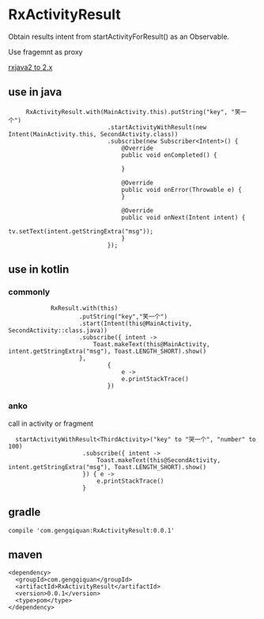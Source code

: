 # RxActivityResult
 Obtain results intent from startActivityForResult() as an Observable.
 
 Use fragemnt as proxy

[rxjava2 to 2.x](https://github.com/gengqiquan/RxActivityResult/tree/2.x)

## use in java 
```
     RxActivityResult.with(MainActivity.this).putString("key", "笑一个")
                            .startActivityWithResult(new Intent(MainActivity.this, SecondActivity.class))
                            .subscribe(new Subscriber<Intent>() {
                                @Override
                                public void onCompleted() {

                                }

                                @Override
                                public void onError(Throwable e) {
                                }

                                @Override
                                public void onNext(Intent intent) {
                                    tv.setText(intent.getStringExtra("msg"));
                                }
                            });
```
## use in kotlin
### commonly
```
            RxResult.with(this)
                    .putString("key","笑一个")
                    .start(Intent(this@MainActivity, SecondActivity::class.java))
                    .subscribe({ intent ->
                        Toast.makeText(this@MainActivity, intent.getStringExtra("msg"), Toast.LENGTH_SHORT).show()
                    },
                            {
                                e ->
                                e.printStackTrace()
                            })

```
### anko
call in activity or fragment
```
  startActivityWithResult<ThirdActivity>("key" to "哭一个", "number" to 100)
                     .subscribe({ intent ->
                         Toast.makeText(this@SecondActivity, intent.getStringExtra("msg"), Toast.LENGTH_SHORT).show()
                     }) { e ->
                         e.printStackTrace()
                     }
```

## gradle
```
compile 'com.gengqiquan:RxActivityResult:0.0.1'
```
## maven
```
<dependency>
  <groupId>com.gengqiquan</groupId>
  <artifactId>RxActivityResult</artifactId>
  <version>0.0.1</version>
  <type>pom</type>
</dependency>
```
